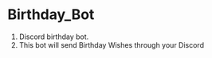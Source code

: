# Birthday_Bot
1. Discord birthday bot.<br>
2. This bot will send Birthday Wishes through your Discord